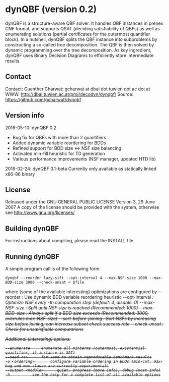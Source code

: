 dynQBF (version 0.2) 
====================

dynQBF is a structure-aware QBF solver. It handles QBF instances
in prenex CNF format, and supports QSAT (deciding satisfiability
of QBFs) as well as enumerating solutions (partial certificates
for the outermost quantifier block). In a nutshell, dynQBF splits
the QBF instance into subproblems by constructing a so-called
tree decomposition. The QBF is then solved by dynamic programming
over the tree decomposition. As key ingredient, dynQBF uses
Binary Decision Diagrams to efficiently store intermediate results.

Contact 
-------

Contact:    Guenther Charwat: gcharwat at dbai dot tuwien dot ac dot at
WWW:        http://dbai.tuwien.ac.at/proj/decodyn/dynqbf/
Source:     https://github.com/gcharwat/dynqbf

Version info 
--------------

2016-05-10: dynQBF 0.2
 - Bug fix for QBFs with more than 2 quantifiers
 - Added dynamic variable reordering for BDDs
 - Refined support for BDD size <-> NSF size balancing
 - Activated min-fill heuristic for TD generation
 - Various performance improvements (NSF manager, updated HTD lib)

2016-02-24: dynQBF 0.1-beta
 Currently only available as statically linked x86-86 binary

License
-------

Released under the GNU GENERAL PUBLIC LICENSE  Version 3, 29 June 2007
A copy of the license should be provided with the system, otherwise see
http://www.gnu.org/licenses/

Building dynQBF 
---------------

For instructions about compiling, please read the INSTALL file.

Running dynQBF
--------------

A simple program call is of the following form:

    dynqbf --reorder lazy-sift --opt-interval 4 --max-NSF-size 1000 --max-BDD-size 3000 --check-unsat < $file

where (some of the available interesting) optimizations are configured by 
    --reorder <h>          : Use dynamic BDD variable reordering heuristic <h>
    --opt-interval <i>     : Optimize NSF every <i>-th computation step (default: 4, disable: 0)
    --max-NSF-size <s>     : Split until NSF size <s> is reached (Recommended: 1000)
    --max-BDD-size <s>     : Always split if a BDD size exceeds <s> (Recommended: 3000, overrules max-NSF-size)
    --sort-before-joining  : Sort NSFs by increasing size before joining; can increase subset check success rate
    --check-unsat          : Check for unsatisfiable computations

Additional (interesting) options:

    --enumerate		enumerate all minterms (outermost, existential quantifier, if instance is SAT)
    --seed <s>		fix seed to obtain reproducable benchmark results
    -o <ordering>		configure variable ordering in BDDs (min-cut, max-bag and max-clause are currently experimental)
    --output <module>      quiet, progress (more info), debug (most info)
    -h			see the help for a complete list of all available options
